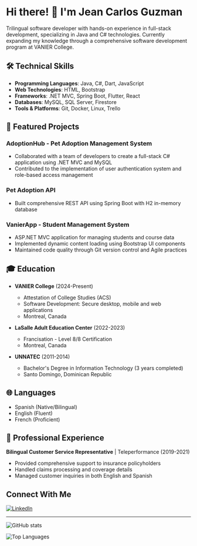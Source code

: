 # Hi there! 👋 I'm Jean Carlos Guzman

Trilingual software developer with hands-on experience in full-stack development, specializing in Java and C# technologies. Currently expanding my knowledge through a comprehensive software development program at VANIER College.

## 🛠️ Technical Skills

- **Programming Languages**: Java, C#, Dart, JavaScript
- **Web Technologies**: HTML, Bootstrap
- **Frameworks**: .NET MVC, Spring Boot, Flutter, React
- **Databases**: MySQL, SQL Server, Firestore
- **Tools & Platforms**: Git, Docker, Linux, Trello

## 🚀 Featured Projects

### AdoptionHub - Pet Adoption Management System
- Collaborated with a team of developers to create a full-stack C# application using .NET MVC and MySQL
- Contributed to the implementation of user authentication system and role-based access management

### Pet Adoption API
- Built comprehensive REST API using Spring Boot with H2 in-memory database

### VanierApp - Student Management System
- ASP.NET MVC application for managing students and course data
- Implemented dynamic content loading using Bootstrap UI components
- Maintained code quality through Git version control and Agile practices

## 🎓 Education

- **VANIER College** (2024-Present)
  - Attestation of College Studies (ACS)
  - Software Development: Secure desktop, mobile and web applications
  - Montreal, Canada

- **LaSalle Adult Education Center** (2022-2023)
  - Francisation - Level 8/8 Certification
  - Montreal, Canada

- **UNNATEC** (2011-2014)
  - Bachelor's Degree in Information Technology (3 years completed)
  - Santo Domingo, Dominican Republic

## 🌐 Languages

- Spanish (Native/Bilingual)
- English (Fluent)
- French (Proficient)

## 💼 Professional Experience

**Bilingual Customer Service Representative** | Teleperformance (2019-2021)
- Provided comprehensive support to insurance policyholders
- Handled claims processing and coverage details
- Managed customer inquiries in both English and Spanish

## Connect With Me

[![LinkedIn](https://img.shields.io/badge/LinkedIn-0077B5?style=for-the-badge&logo=linkedin&logoColor=white)](https://linkedin.com/in/jeancarlosg93)

---

![GitHub stats](https://github-readme-stats.vercel.app/api?username=jeancarlosg93&show_icons=true&theme=dark)

<!-- Optional: Add your top languages -->
![Top Languages](https://github-readme-stats.vercel.app/api/top-langs/?username=jeancarlosg93&layout=compact&theme=dark)
